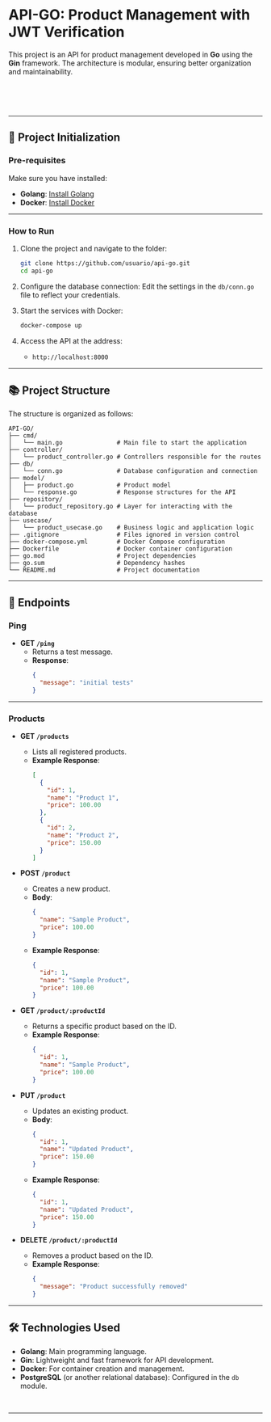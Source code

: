 # API-GO: Product Management with JWT Verification

This project is an API for product management developed in **Go** using the **Gin** framework. The architecture is modular, ensuring better organization and maintainability.

<br><br><br>

---

## 🚀 Project Initialization


### Pre-requisites

Make sure you have installed:
- **Golang**: [Install Golang](https://go.dev/doc/install)
- **Docker**: [Install Docker](https://www.docker.com/products/docker-desktop)

---

### How to Run

1. Clone the project and navigate to the folder:
   ```bash
   git clone https://github.com/usuario/api-go.git
   cd api-go
   ```

2. Configure the database connection:
   Edit the settings in the `db/conn.go` file to reflect your credentials.

3. Start the services with Docker:
   ```bash
   docker-compose up
   ```

4. Access the API at the address:
   - `http://localhost:8000`

---

## 📚 Project Structure

The structure is organized as follows:

```plaintext
API-GO/
├── cmd/
│   └── main.go               # Main file to start the application
├── controller/
│   └── product_controller.go # Controllers responsible for the routes
├── db/
│   └── conn.go               # Database configuration and connection
├── model/
│   ├── product.go            # Product model
│   └── response.go           # Response structures for the API
├── repository/
│   └── product_repository.go # Layer for interacting with the database
├── usecase/
│   └── product_usecase.go    # Business logic and application logic
├── .gitignore                # Files ignored in version control
├── docker-compose.yml        # Docker Compose configuration
├── Dockerfile                # Docker container configuration
├── go.mod                    # Project dependencies
├── go.sum                    # Dependency hashes
└── README.md                 # Project documentation
```

---

## 📖 Endpoints

### **Ping**
- **GET `/ping`**
  - Returns a test message.
  - **Response**:
    ```json
    {
      "message": "initial tests"
    }
    ```

---

### **Products**
- **GET `/products`**
  - Lists all registered products.
  - **Example Response**:
    ```json
    [
      {
        "id": 1,
        "name": "Product 1",
        "price": 100.00
      },
      {
        "id": 2,
        "name": "Product 2",
        "price": 150.00
      }
    ]
    ```

- **POST `/product`**
  - Creates a new product.
  - **Body**:
    ```json
    {
      "name": "Sample Product",
      "price": 100.00
    }
    ```
  - **Example Response**:
    ```json
    {
      "id": 1,
      "name": "Sample Product",
      "price": 100.00
    }
    ```

- **GET `/product/:productId`**
  - Returns a specific product based on the ID.
  - **Example Response**:
    ```json
    {
      "id": 1,
      "name": "Sample Product",
      "price": 100.00
    }
    ```

- **PUT `/product`**
  - Updates an existing product.
  - **Body**:
    ```json
    {
      "id": 1,
      "name": "Updated Product",
      "price": 150.00
    }
    ```
  - **Example Response**:
    ``` json
    {
      "id": 1,
      "name": "Updated Product",
      "price": 150.00
    }
    ```

- **DELETE `/product/:productId`**
  - Removes a product based on the ID.
  - **Example Response**:
    ``` json
    {
      "message": "Product successfully removed"
    }
    ```

---

## 🛠️ Technologies Used

- **Golang**: Main programming language.
- **Gin**: Lightweight and fast framework for API development.
- **Docker**: For container creation and management.
- **PostgreSQL** (or another relational database): Configured in the `db` module.

<br>

---
